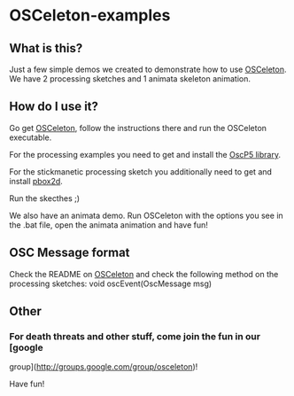 OSCeleton-examples
=========

What is this?
-------------

Just a few simple demos we created  to demonstrate how
to use [OSCeleton](https://github.com/Sensebloom/OSCeleton).
We have 2 processing sketches and 1 animata skeleton animation.


How do I use it?
----------------

Go get [OSCeleton](https://github.com/Sensebloom/OSCeleton), follow
the instructions there and run the OSCeleton executable.

For the processing examples you need to get and install the
[OscP5 library](http://www.sojamo.de/libraries/oscP5/).

For the stickmanetic processing sketch you additionally need to get
and install
[pbox2d](http://code.google.com/p/pbox2d/).

Run the skecthes ;)

We also have an animata demo. Run OSCeleton with the options you see
in the .bat file, open the animata animation and have fun!


OSC Message format
------------------

Check the README on
[OSCeleton](https://github.com/Sensebloom/OSCeleton)
and check the following method on the processing sketches:
    void oscEvent(OscMessage msg)


Other
-----

### For death threats and other stuff, come join the fun in our [google
group](http://groups.google.com/group/osceleton)!

Have fun!
